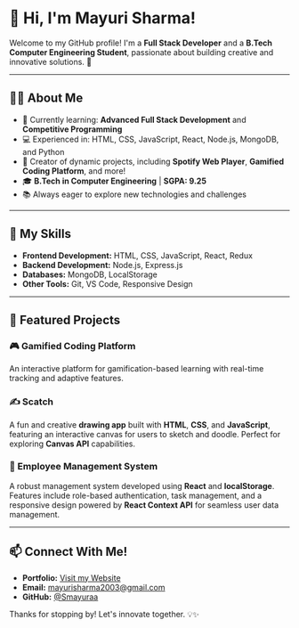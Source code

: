 # 👋 Hi, I'm Mayuri Sharma!

Welcome to my GitHub profile! I'm a **Full Stack Developer** and a **B.Tech Computer Engineering Student**, passionate about building creative and innovative solutions. 🚀

---

## 👩‍💻 About Me
- 🌱 Currently learning: **Advanced Full Stack Development** and **Competitive Programming**
- 💻 Experienced in: HTML, CSS, JavaScript, React, Node.js, MongoDB, and Python
- 🎨 Creator of dynamic projects, including **Spotify Web Player**, **Gamified Coding Platform**, and more!
- 🎓 **B.Tech in Computer Engineering** | **SGPA: 9.25**
- 📚 Always eager to explore new technologies and challenges

---

## 🔧 My Skills
- **Frontend Development:** HTML, CSS, JavaScript, React, Redux
- **Backend Development:** Node.js, Express.js
- **Databases:** MongoDB, LocalStorage
- **Other Tools:** Git, VS Code, Responsive Design
---

## 🌟 Featured Projects

### 🎮 Gamified Coding Platform  
An interactive platform for gamification-based learning with real-time tracking and adaptive features.

### ✍️ Scatch  
A fun and creative **drawing app** built with **HTML**, **CSS**, and **JavaScript**, featuring an interactive canvas for users to sketch and doodle. Perfect for exploring **Canvas API** capabilities.

### 💼 Employee Management System  
A robust management system developed using **React** and **localStorage**. Features include role-based authentication, task management, and a responsive design powered by **React Context API** for seamless user data management.

---

## 📫 Connect With Me!
- **Portfolio:** [Visit my Website](https://github.com/Smayuraa)  
- **Email:** mayurisharma2003@gmail.com  
- **GitHub:** [@Smayuraa](https://github.com/Smayuraa)

Thanks for stopping by! Let's innovate together. 💡✨
